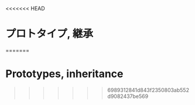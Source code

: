 <<<<<<< HEAD
# プロトタイプ, 継承
=======
# Prototypes, inheritance
>>>>>>> 6989312841d843f2350803ab552d9082437be569
